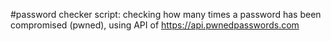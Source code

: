 #password checker script: checking how many times a password has been compromised (pwned), using API of https://api.pwnedpasswords.com
